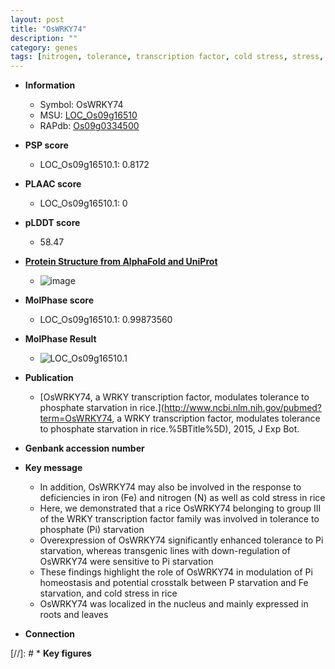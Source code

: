 ```yaml
---
layout: post
title: "OsWRKY74"
description: ""
category: genes
tags: [nitrogen, tolerance, transcription factor, cold stress, stress, homeostasis, nucleus, iron, Pi, phosphate,  pi , Pi homeostasis]
---
```


* **Information**  
    + Symbol: OsWRKY74  
    + MSU: [LOC_Os09g16510](http://rice.plantbiology.msu.edu/cgi-bin/ORF_infopage.cgi?orf=LOC_Os09g16510)  
    + RAPdb: [Os09g0334500](http://rapdb.dna.affrc.go.jp/viewer/gbrowse_details/irgsp1?name=Os09g0334500)  

* **PSP score**  
    + LOC_Os09g16510.1: 0.8172 

* **PLAAC score**  
    + LOC_Os09g16510.1: 0 

* **pLDDT score**
    + 58.47

* **[Protein Structure from AlphaFold and UniProt](https://www.uniprot.org/uniprotkb/Q6ESC6/entry#structure)**
    + ![image](https://ricepsp.github.io/images/Q6/AF-Q6ESC6-F1.png)

* **MolPhase score**
    + LOC_Os09g16510.1: 0.99873560

* **MolPhase Result**
    + ![LOC_Os09g16510.1](https://304243504.github.io/Pictures/LOC_Os09g/LOC_Os09g16510.1.png)

* **Publication**  
    + [OsWRKY74, a WRKY transcription factor, modulates tolerance to phosphate starvation in rice.](http://www.ncbi.nlm.nih.gov/pubmed?term=OsWRKY74, a WRKY transcription factor, modulates tolerance to phosphate starvation in rice.%5BTitle%5D), 2015, J Exp Bot.

* **Genbank accession number**  

* **Key message**  
    + In addition, OsWRKY74 may also be involved in the response to deficiencies in iron (Fe) and nitrogen (N) as well as cold stress in rice
    + Here, we demonstrated that a rice OsWRKY74 belonging to group III of the WRKY transcription factor family was involved in tolerance to phosphate (Pi) starvation
    + Overexpression of OsWRKY74 significantly enhanced tolerance to Pi starvation, whereas transgenic lines with down-regulation of OsWRKY74 were sensitive to Pi starvation
    + These findings highlight the role of OsWRKY74 in modulation of Pi homeostasis and potential crosstalk between P starvation and Fe starvation, and cold stress in rice
    + OsWRKY74 was localized in the nucleus and mainly expressed in roots and leaves

* **Connection**  

[//]: # * **Key figures**  



